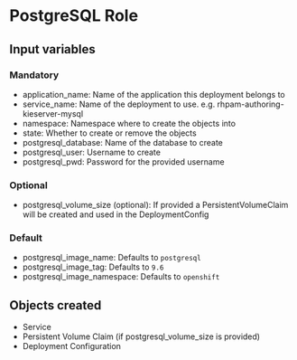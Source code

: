 # PostgreSQL Role

## Input variables

### Mandatory

* application_name: Name of the application this deployment belongs to
* service_name: Name of the deployment to use. e.g. rhpam-authoring-kieserver-mysql
* namespace: Namespace where to create the objects into
* state: Whether to create or remove the objects
* postgresql_database: Name of the database to create
* postgresql_user: Username to create
* postgresql_pwd: Password for the provided username

### Optional

* postgresql_volume_size (optional): If provided a PersistentVolumeClaim will be created and used in the DeploymentConfig

### Default

* postgresql_image_name: Defaults to `postgresql`
* postgresql_image_tag: Defaults to `9.6`
* postgresql_image_namespace: Defaults to `openshift`

## Objects created

* Service
* Persistent Volume Claim (if postgresql_volume_size is provided)
* Deployment Configuration